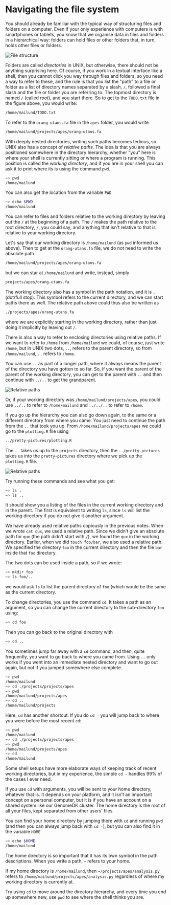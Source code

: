 # Navigating the file system

You should already be familiar with the typical way of structuring files and folders on a computer. Even if your only experience with computers is with smartphones or tablets, you know that we organise data in files and folders in a hierarchical way: folders can hold files or other folders that, in turn, holds other files or folders.

![File structure](img/file-system/dir-structure.png)

Folders are called *directories* in UNIX, but otherwise, there should not be anything surprising here. Of course, if you work in a textual interface like a shell, then you cannot click you way through files and folders, so you need a way to refer to these, and the rule is that you list the "path" to a file or folder as a list of directory names separated by a slash, `/`, followed a final slash and the file or folder you are referring to. The topmost directory is named `/` (called *root*), and you start there. So to get to the `TODO.txt` file in the figure above, you would write:

```bash
/home/mailund/TODO.txt
```

To refer to the `orang-utans.fa` file in the `apes` folder, you would write

```bash
/home/mailund/projects/apes/orang-utans.fa
```

With deeply nested directories, writing such paths becomes tedious, so UNIX also has a concept of *relative paths.* The idea is that you are always positioned somewhere in the directory hierarchy, whether "you" here is where your shell is currently sitting or where a program is running. This position is called the *working directory*, and if you are in your shell you can ask it to print where its is using the command `pwd`.

```bash
~> pwd
/home/mailund
```

You can also get the location from the variable `PWD`

```bash
~> echo $PWD
/home/mailund
```

You can refer to files and folders relative to the working directory by leaving out the `/` at the beginning of a path. The `/` makes the path relative to the root directory, `/`, you could say, and anything that isn't relative to that is relative to your working directory.

Let's say that our working directory is `/home/mailund` (as `pwd` informed us above). Then to get at the `orang-utans.fa` file, we do not need to write the absolute path

```bash
/home/mailund/projects/apes/orang-utans.fa
```

but we can star at `/home/mailund` and write, instead, simply

```bash
projects/apes/orang-utans.fa
```

The working directory also has a symbol in the path notation, and it is `.` (dot/full stop). This symbol refers to the current directory, and we can start paths there as well. The relative path above could thus also be written as

```bash
./projects/apes/orang-utans.fa
```

where we are explicitly starting in the working directory, rather than just doing it implicitly by leaving out `/`.

There is also a way to refer to enclosing directories using relative paths. If we want to refer to `/home` from `/home/mailund` we could, of course, just write `/home`, but in UNIX two dots, `..`, refers to the parent directory, so from `/home/mailund`, `..` refers to `/home`.

You can use `..` as part of a longer path, where it always means the parent of the directory you have gotten to so far. So, if you want the parent of the parent of the working directory, you can get to the parent with `..` and then continue with `../..` to get the grandparent.

![Relative paths](img/file-system/relative-dirs.png)

Or, if your working directory was `/home/mailund/projects/apes`, you could use `../..` to refer to `/home/mailund` and `../../..` to refer to `/home`.

If you go up the hierarchy you can also go down again, to the same or a different directory from where you came. You just need to continue the path from the `..` that took you up. From `/home/mailund/projects/apes` we could go to the `plotting.R` file using

```bash
../pretty-pictures/plotting.R
```

The `..` takes us up to the `projects` directory, then the `../pretty-pictures` takes us into the `pretty-pictures` directory where we pick up the `plotting.R` file.

![Relative paths](img/file-system/relative-dirs-2.png)

Try running these commands and see what you get:

```bash
~> ls .
~> ls ..
```

It should show you a listing of the files in the current working directory and in the parent. The first is equivalent to writing `ls`, since `ls` will list the working directory if you do not give it another argument.

We have already used relative paths copiously in the previous notes. When we wrote `cat qux`, we used a relative path. Since we didn't give an absolute path for `qux` (the path didn't start with `/`), we found the `qux` in the working directory. Earlier, when we did `touch foo/bar`, we also used a relative path. We specified the directory `foo` in the current directory and then the file `bar` inside that `foo` directory.

The two dots can be used inside a path, so if we wrote:

```bash
~> mkdir foo
~> ls foo/..
```

we would ask `ls` to list the parent directory of `foo` (which would be the same as the current directory.

To change directories, you use the command `cd`. It takes a path as an argument, so you can change the current directory to the sub-directory `foo` using:

```bash
~> cd foo
```

Then you can go back to the original directory with

```bash
~> cd ..
```

You sometimes jump far away with a `cd` command, and then, quite frequently, you want to go back to where you came from. Using `..` only works if you went into an immediate nested directory and want to go out again, but not if you jumped somewhere else complete.

```bash
~> pwd
/home/mailund
~> cd ./projects/projects/apes
~> pwd
/home/mailund/projects/apes
~> cd ..
/home/mailund/projects
```

Here, `cd` has another shortcut. If you do `cd -` you will jump back to where you were before the most recent `cd`:


```bash
~> pwd
/home/mailund
~> cd ./projects/projects/apes
~> pwd
/home/mailund/projects/apes
~> cd -
/home/mailund
```

Some shell setups have more elaborate ways of keeping track of recent working directories, but in my experience, the simple `cd -` handles 99% of the cases I ever need.

If you use `cd` with arguments, you will be sent to your home directory, whatever that is. It depends on your platform, and it isn’t an important concept on a personal computer, but it is if you have an account on a shared system like our GenomeDK cluster. The home directory is the root of all your files, kept separated from other users’ files.

You can find your home directory by jumping there with `cd` and running `pwd` (and then you can always jump back with `cd -`), but you can also find it in the variable `HOME`

```bash
~> echo $HOME
/home/mailund
```

The home directory is so important that it has its own symbol in the path descriptions. When you write a path, `~` refers to your home.

If my home directory is `/home/mailund`, then `~/projects/apes/analysis.py` refers to `/home/mailund/projects/apes/analysis.py` regardless of where my working directory is currently at.

Try using `cd` to move around the directory hierarchy, and every time you end up somewhere new, use `pwd` to see where the shell thinks you are.
